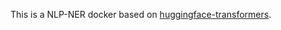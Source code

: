 This is a NLP-NER docker based on [huggingface-transformers]( https://github.com/huggingface/transformers).